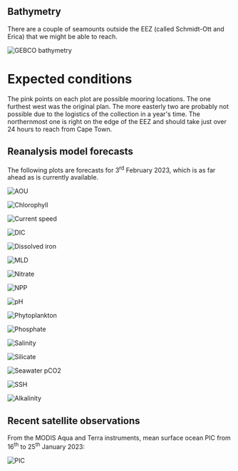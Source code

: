 ## Bathymetry

There are a couple of seamounts outside the EEZ (called Schmidt-Ott and Erica) that we might be able to reach.

![GEBCO bathymetry](https://raw.githubusercontent.com/mvdh7/64PE513/main/figures/bathymetry-gebco.png)

# Expected conditions

The pink points on each plot are possible mooring locations.  The one furthest west was the original plan.  The more easterly two are probably not possible due to the logistics of the collection in a year's time.  The northernmost one is right on the edge of the EEZ and should take just over 24 hours to reach from Cape Town.


## Reanalysis model forecasts

The following plots are forecasts for 3<sup>rd</sup> February 2023, which is as far ahead as is currently available.

![AOU](https://raw.githubusercontent.com/mvdh7/64PE513/main/figures/surface_aou_2023-02-03.png)

![Chlorophyll](https://raw.githubusercontent.com/mvdh7/64PE513/main/figures/surface_chl_2023-02-03.png)

![Current speed](https://raw.githubusercontent.com/mvdh7/64PE513/main/figures/surface_current_speed_2023-02-03.png)

![DIC](https://raw.githubusercontent.com/mvdh7/64PE513/main/figures/surface_dissic_2023-02-03.png)

![Dissolved iron](https://raw.githubusercontent.com/mvdh7/64PE513/main/figures/surface_fe_2023-02-03.png)

![MLD](https://raw.githubusercontent.com/mvdh7/64PE513/main/figures/surface_mld_2023-02-03.png)

![Nitrate](https://raw.githubusercontent.com/mvdh7/64PE513/main/figures/surface_no3_2023-02-03.png)

![NPP](https://raw.githubusercontent.com/mvdh7/64PE513/main/figures/surface_nppv_2023-02-03.png)

![pH](https://raw.githubusercontent.com/mvdh7/64PE513/main/figures/surface_ph_2023-02-03.png)

![Phytoplankton](https://raw.githubusercontent.com/mvdh7/64PE513/main/figures/surface_phyc_2023-02-03.png)

![Phosphate](https://raw.githubusercontent.com/mvdh7/64PE513/main/figures/surface_po4_2023-02-03.png)

![Salinity](https://raw.githubusercontent.com/mvdh7/64PE513/main/figures/surface_salinity_2023-02-03.png)

![Silicate](https://raw.githubusercontent.com/mvdh7/64PE513/main/figures/surface_si_2023-02-03.png)

![Seawater pCO2](https://raw.githubusercontent.com/mvdh7/64PE513/main/figures/surface_spco2_2023-02-03.png)

![SSH](https://raw.githubusercontent.com/mvdh7/64PE513/main/figures/surface_ssh_2023-02-03.png)

![Alkalinity](https://raw.githubusercontent.com/mvdh7/64PE513/main/figures/surface_talk_2023-02-03.png)

## Recent satellite observations

From the MODIS Aqua and Terra instruments, mean surface ocean PIC from 16<sup>th</sup> to 25<sup>th</sup> January 2023:

![PIC](https://raw.githubusercontent.com/mvdh7/64PE513/main/figures/surface_pic_16jan_25jan.png)
